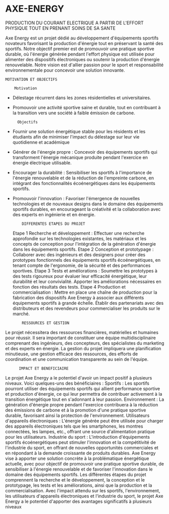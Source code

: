 # AXE-ENERGY
PRODUCTION DU COURANT ELECTRIQUE A PARTIR DE L'EFFORT PHYSIQUE TOUT EN PRENANT SOINS DE SA SANTE

Axe Energy est un projet dédié au développement d'équipements sportifs novateurs favorisant 
la production d'énergie tout en préservant la santé des sportifs. Notre objectif premier est de 
promouvoir une pratique sportive durable, où l'énergie générée pendant l'effort physique est 
utilisée pour alimenter des dispositifs électroniques ou soutenir la production d'énergie 
renouvelable. Notre vision est d'allier passion pour le sport et responsabilité environnementale 
pour concevoir une solution innovante.


    MOTIVATION ET OBJECTIFS

        Motivation
- Délestage récurrent dans les zones résidentielles et universitaires.
- Promouvoir une activité sportive saine et durable, tout en contribuant à la 
transition vers une société à faible émission de carbone.


        Objectifs
- Fournir une solution énergétique stable pour les résidents et les étudiants afin de 
minimiser l'impact du délestage sur leur vie quotidienne et académique
- Générer de l'énergie propre : Concevoir des équipements sportifs qui transforment 
l'énergie mécanique produite pendant l'exercice en énergie électrique utilisable.
- Encourager la durabilité : Sensibiliser les sportifs à l'importance de l'énergie 
renouvelable et de la réduction de l'empreinte carbone, en intégrant des 
fonctionnalités écoénergétiques dans les équipements sportifs.
- Promouvoir l'innovation : Favoriser l'émergence de nouvelles technologies et de 
nouveaux designs dans le domaine des équipements sportifs durables, en 
encourageant la créativité et la collaboration avec des experts en ingénierie et en 
énergie.


          DIFFERENTES ETAPES DU PROJET
  
    Etape 1
Recherche et développement : Effectuer une recherche approfondie sur les technologies 
existantes, les matériaux et les concepts de conception pour l'intégration de la génération 
d'énergie dans les équipements sportifs.
    Etape 2
Conception et prototypage : Collaborer avec des ingénieurs et des designers pour créer des 
prototypes fonctionnels des équipements sportifs écoénergétiques, en tenant compte de 
l'ergonomie, de la sécurité et des performances sportives.
    Etape 3
Tests et améliorations : Soumettre les prototypes à des tests rigoureux pour évaluer leur 
efficacité énergétique, leur durabilité et leur convivialité. Apporter les améliorations 
nécessaires en fonction des résultats des tests.
    Etape 4
Production et commercialisation : Mettre en place une chaîne de production pour la 
fabrication des dispositifs Axe Energy à associer aux différents équipements sportifs à grande 
échelle. Établir des partenariats avec des distributeurs et des revendeurs pour commercialiser 
les produits sur le marché.


          RESSOURCES ET GESTION
Le projet nécessitera des ressources financières, matérielles et humaines pour réussir. Il sera 
important de constituer une équipe multidisciplinaire comprenant des ingénieurs, des 
concepteurs, des spécialistes du marketing et des experts en énergie.
La gestion du projet impliquera une planification minutieuse, une gestion efficace des 
ressources, des efforts de coordination et une communication transparente au sein de l'équipe.


          IMPACT ET BENEFICIAIRE
Le projet Axe Energy a le potentiel d'avoir un impact positif à plusieurs niveaux. Voici 
quelques-uns des bénéficiaires :
Sportifs : Les sportifs pourront utiliser des équipements sportifs qui allient performance 
sportive et production d'énergie, ce qui leur permettra de contribuer activement à la transition 
énergétique tout en s'adonnant à leur passion.
Environnement : La génération d'énergie propre pendant l'exercice contribuera à la réduction 
des émissions de carbone et à la promotion d'une pratique sportive durable, favorisant ainsi la 
protection de l'environnement.
Utilisateurs d'appareils électroniques : L'énergie générée peut être utilisée pour charger des 
appareils électroniques tels que les smartphones, les montres connectées, les lampes, etc., 
offrant une source d'alimentation pratique pour les utilisateurs.
Industrie du sport : L'introduction d'équipements sportifs écoénergétiques peut stimuler 
l'innovation et la compétitivité de l'industrie du sport, en offrant de nouvelles opportunités 
commerciales et en répondant à la demande croissante de produits durables.
Axe Energy vise à apporter une solution concrète à la problématique énergétique actuelle, 
avec pour objectif de promouvoir une pratique sportive durable, de sensibiliser à l'énergie 
renouvelable et de favoriser l'innovation dans le domaine des équipements sportifs. Les 
différentes étapes du projet comprennent la recherche et le développement, la conception et le 
prototypage, les tests et les améliorations, ainsi que la production et la commercialisation. 
Avec l'impact attendu sur les sportifs, l'environnement, les utilisateurs d'appareils 
électroniques et l'industrie du sport, le projet Axe Energy a le potentiel d'apporter des 
avantages significatifs à plusieurs niveaux
